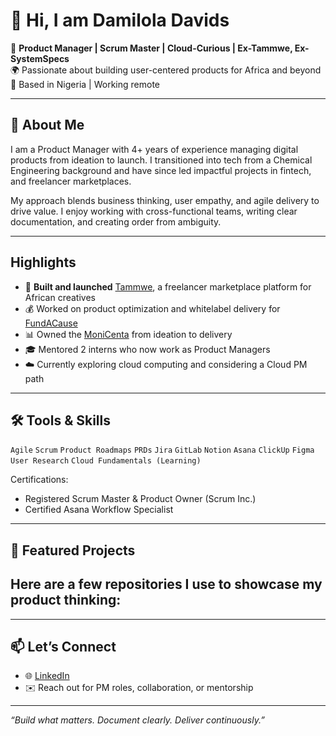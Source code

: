 # 👋 Hi, I am Damilola Davids

🎯 **Product Manager | Scrum Master | Cloud-Curious | Ex-Tammwe, Ex-SystemSpecs**  
🌍 Passionate about building user-centered products for Africa and beyond  
📍 Based in Nigeria | Working remote 

---

## 💼 About Me

I am a Product Manager with 4+ years of experience managing digital products from ideation to launch. I transitioned into tech from a Chemical Engineering background and have since led impactful projects in fintech,  and freelancer marketplaces.

My approach blends business thinking, user empathy, and agile delivery to drive value. I enjoy working with cross-functional teams, writing clear documentation, and creating order from ambiguity.

---

## Highlights

- 🧠 **Built and launched** [Tammwe](https://tammwe.com), a freelancer marketplace platform for African creatives
- 💰 Worked on product optimization and whitelabel delivery for [FundACause](https://fundacause.net)
- 📊 Owned the [MoniCenta](https://monicenta.net/) from ideation to delivery
- 🎓 Mentored 2 interns who now work as Product Managers
- ☁️ Currently exploring cloud computing and considering a Cloud PM path

---

## 🛠 Tools & Skills

`Agile` `Scrum` `Product Roadmaps` `PRDs` `Jira` `GitLab` `Notion` `Asana` `ClickUp` `Figma` `User Research` `Cloud Fundamentals (Learning)`  

Certifications:
- Registered Scrum Master & Product Owner (Scrum Inc.)
- Certified Asana Workflow Specialist

---

## 📂 Featured Projects

Here are a few repositories I use to showcase my product thinking:
- 

---

## 📫 Let’s Connect

- 🌐 [LinkedIn](https://www.linkedin.com/in/damilola-davids/)  
- ✉️ Reach out for PM roles, collaboration, or mentorship

---

_“Build what matters. Document clearly. Deliver continuously.”_
